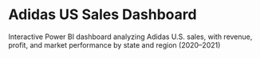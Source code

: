 # Adidas US Sales Dashboard
Interactive Power BI dashboard analyzing Adidas U.S. sales, with revenue, profit, and market performance by state and region (2020–2021)
